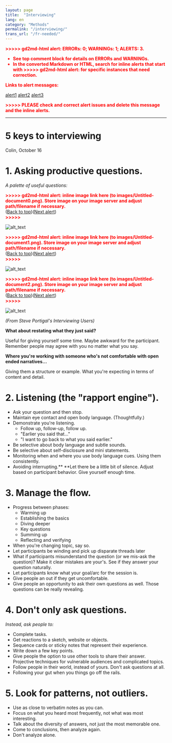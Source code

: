 ```yaml
---
layout: page
title:  "Interviewing"
lang: en
category: "Methods"
permalink: "/interviewing/"
trans_url: "/fr-needed/"
---
```




<p style="color: red; font-weight: bold">>>>>>  gd2md-html alert:  ERRORs: 0; WARNINGs: 1; ALERTS: 3.</p>
<ul style="color: red; font-weight: bold"><li>See top comment block for details on ERRORs and WARNINGs. <li>In the converted Markdown or HTML, search for inline alerts that start with >>>>>  gd2md-html alert:  for specific instances that need correction.</ul>

<p style="color: red; font-weight: bold">Links to alert messages:</p><a href="#gdcalert1">alert1</a>
<a href="#gdcalert2">alert2</a>
<a href="#gdcalert3">alert3</a>

<p style="color: red; font-weight: bold">>>>>> PLEASE check and correct alert issues and delete this message and the inline alerts.<hr></p>



# 5 keys to interviewing

Colin, October 16


# 1. Asking productive questions.

_A palette of useful questions:_



<p id="gdcalert1" ><span style="color: red; font-weight: bold">>>>>>  gd2md-html alert: inline image link here (to images/Untitled-document0.png). Store image on your image server and adjust path/filename if necessary. </span><br>(<a href="#">Back to top</a>)(<a href="#gdcalert2">Next alert</a>)<br><span style="color: red; font-weight: bold">>>>>> </span></p>


![alt_text](images/Untitled-document0.png "image_tooltip")




<p id="gdcalert2" ><span style="color: red; font-weight: bold">>>>>>  gd2md-html alert: inline image link here (to images/Untitled-document1.png). Store image on your image server and adjust path/filename if necessary. </span><br>(<a href="#">Back to top</a>)(<a href="#gdcalert3">Next alert</a>)<br><span style="color: red; font-weight: bold">>>>>> </span></p>


![alt_text](images/Untitled-document1.png "image_tooltip")




<p id="gdcalert3" ><span style="color: red; font-weight: bold">>>>>>  gd2md-html alert: inline image link here (to images/Untitled-document2.png). Store image on your image server and adjust path/filename if necessary. </span><br>(<a href="#">Back to top</a>)(<a href="#gdcalert4">Next alert</a>)<br><span style="color: red; font-weight: bold">>>>>> </span></p>


![alt_text](images/Untitled-document2.png "image_tooltip")


_(From Steve Portigal's Interviewing Users)_

**What about restating what they just said?**

Useful for giving yourself some time. Maybe awkward for the participant. Remember people may agree with you no matter what you say.

**Where you're working with someone who's not comfortable with open ended narratives…**

Giving them a structure or example. What you're expecting in terms of content and detail. 


# 2. Listening (the "rapport engine").



*   Ask your question and then stop.
*   Maintain eye contact and open body language. (Thoughtfully.)
*   Demonstrate you're listening.
    *   Follow up, follow-up, follow up.
    *   "Earlier you said that…"
    *   "I want to go back to what you said earlier."
*   Be selective about body language and subtle sounds.
*   Be selective about self-disclosure and mini statements.
*   Monitoring when and where you use body language cues. Using them consistently.
*   Avoiding interrupting.** **Let there be a little bit of silence. Adjust based on participant behavior. Give yourself enough time. 


# 3. Manage the flow.



*   Progress between phases:
    *   Warming up
    *   Establishing the basics
    *   Diving deeper
    *   Key questions
    *   Summing up
    *   Reflecting and verifying
*   When you're changing topic, say so.
*   Let participants be winding and pick up disparate threads later
*   What if participants misunderstand the question (or we mis-ask the question)? Make it clear mistakes are your's. See if they answer your question naturally.
*   Let participants know what your goal/arc for the session is.
*   Give people an out if they get uncomfortable.
*   Give people an opportunity to ask their own questions as well. Those questions can be really revealing.


# 4. Don't only ask questions.

_Instead, ask people to:_



*   Complete tasks.
*   Get reactions to a sketch, website or objects.
*   Sequence cards or sticky notes that represent their experience.
*   Write down a few key points.
*   Give people the option to use other tools to share their answer. Projective techniques for vulnerable audiences and complicated topics.
*   Follow people in their world, instead of yours. Don't ask questions at all.
*   Following your gut when you things go off the rails. 


# 5. Look for patterns, not outliers.



*   Use as close to verbatim notes as you can.
*   Focus on what you heard most frequently, not what was most interesting.
*   Talk about the diversity of answers, not just the most memorable one.
*   Come to conclusions, then analyze again.
*   Don't analyze alone.

<!-- Docs to Markdown version 1.0β14 -->
